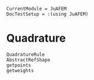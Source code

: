 ```@meta
CurrentModule = JuAFEM
DocTestSetup = :(using JuAFEM)
```

# Quadrature

```@docs
QuadratureRule
AbstractRefShape
getpoints
getweights
```
